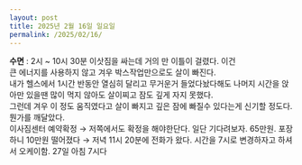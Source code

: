 ```yaml
---
layout: post
title: 2025년 2월 16일 일요일
permalink: /2025/02/16/
---
```

**수면** : 2시 ~ 10시 30분
이삿짐을 싸는데 거의 만 이틀이 걸렸다. 이건<br/>
큰 에너지를 사용하지 않고 겨우 박스작업만으로도 살이 빠진다.<br/>
내가 헬스에서 1시간 반동안 열심히 달리고 무거운거 들었다놨다해도 나머지 시간을 앉아만 있을땐 많이 먹지 않아도 살이찌고 잠도 깊게 자지 못했다.<br/>
그런데 겨우 이 정도 움직였다고 살이 빠지고 깊은 잠에 빠질수 있다는게 신기할 정도다.<br/>
뭔가를 깨달았다.<br/>
이사짐센터 예약확정 → 저쪽에서도 확정을 해야한단다. 일단 기다려보자. 65만원. 포장하니 10만원 떨어졌다 → 저녁 11시 20분에 전화가 왔다. 시간을 7시로 변경하자고 하셔서 오케이함. 27일 아침 7시다